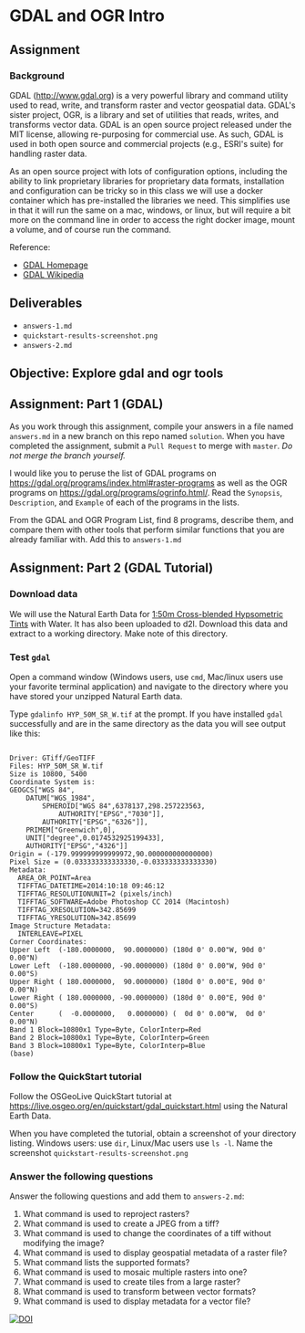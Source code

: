 # GDAL and OGR Intro
## Assignment

### Background

GDAL (http://www.gdal.org) is a very powerful library and command utility used to read, write, and transform raster and 
vector geospatial data. GDAL's sister project, OGR, is a library and set of utilities that reads, writes, and transforms
vector data. GDAL is an open source project released under the MIT license, allowing re-purposing for commercial use. As 
such, GDAL is used in both open source and commercial projects (e.g., ESRI's suite) for handling raster data.

As an open source project with lots of configuration options, including the ability to link proprietary libraries for
proprietary data formats, installation and configuration can be tricky so in this class we will use a docker container
which has pre-installed the libraries we need. This simplifies use in that it will run the same on a mac, windows, or linux,
but will require a bit more on the command line in order to access the right docker image, mount a volume, and of course 
run the command.

Reference:
- [GDAL Homepage](https://gdal.org/)
- [GDAL Wikipedia](https://en.wikipedia.org/wiki/GDAL)

## Deliverables
- `answers-1.md` 
- `quickstart-results-screenshot.png`
- `answers-2.md`

## Objective: Explore gdal and ogr tools

## Assignment: Part 1 (GDAL)
As you work through this assignment, compile your answers in a file named `answers.md` in a new branch on this repo named
`solution`. When you have completed the assignment, submit a `Pull Request` to merge with `master`. _Do not merge the branch yourself._

I would like you to peruse the list of GDAL programs on https://gdal.org/programs/index.html#raster-programs as well 
as the OGR programs on https://gdal.org/programs/ogrinfo.html/. Read the `Synopsis`, `Description`, and `Example` of each of 
the programs in the lists. 

From the GDAL and OGR Program List, find 8 programs, describe them, and compare them with other tools that perform similar functions that you are already familiar with. Add this to `answers-1.md`

## Assignment: Part 2 (GDAL Tutorial)

### Download data
We will use the Natural Earth Data for [1:50m Cross-blended Hypsometric Tints](https://www.naturalearthdata.com/downloads/50m-raster-data/50m-cross-blend-hypso/) with Water. It has also been uploaded to d2l. Download this data and extract to a working directory. Make note of this directory.

### Test `gdal`
Open a command window (Windows users, use `cmd`, Mac/linux users use your favorite terminal application) and navigate to the directory where you have stored your unzipped Natural Earth data.

Type `gdalinfo HYP_50M_SR_W.tif` at the prompt. If you have installed `gdal` successfully and are in the same directory as the data you will see output like this:
```

Driver: GTiff/GeoTIFF
Files: HYP_50M_SR_W.tif
Size is 10800, 5400
Coordinate System is:
GEOGCS["WGS 84",
    DATUM["WGS_1984",
        SPHEROID["WGS 84",6378137,298.257223563,
            AUTHORITY["EPSG","7030"]],
        AUTHORITY["EPSG","6326"]],
    PRIMEM["Greenwich",0],
    UNIT["degree",0.0174532925199433],
    AUTHORITY["EPSG","4326"]]
Origin = (-179.999999999999972,90.000000000000000)
Pixel Size = (0.033333333333330,-0.033333333333330)
Metadata:
  AREA_OR_POINT=Area
  TIFFTAG_DATETIME=2014:10:18 09:46:12
  TIFFTAG_RESOLUTIONUNIT=2 (pixels/inch)
  TIFFTAG_SOFTWARE=Adobe Photoshop CC 2014 (Macintosh)
  TIFFTAG_XRESOLUTION=342.85699
  TIFFTAG_YRESOLUTION=342.85699
Image Structure Metadata:
  INTERLEAVE=PIXEL
Corner Coordinates:
Upper Left  (-180.0000000,  90.0000000) (180d 0' 0.00"W, 90d 0' 0.00"N)
Lower Left  (-180.0000000, -90.0000000) (180d 0' 0.00"W, 90d 0' 0.00"S)
Upper Right ( 180.0000000,  90.0000000) (180d 0' 0.00"E, 90d 0' 0.00"N)
Lower Right ( 180.0000000, -90.0000000) (180d 0' 0.00"E, 90d 0' 0.00"S)
Center      (  -0.0000000,   0.0000000) (  0d 0' 0.00"W,  0d 0' 0.00"N)
Band 1 Block=10800x1 Type=Byte, ColorInterp=Red
Band 2 Block=10800x1 Type=Byte, ColorInterp=Green
Band 3 Block=10800x1 Type=Byte, ColorInterp=Blue
(base)
```

### Follow the QuickStart tutorial
Follow the OSGeoLive QuickStart tutorial at https://live.osgeo.org/en/quickstart/gdal_quickstart.html using the Natural Earth Data.

When you have completed the tutorial, obtain a screenshot of your directory listing. Windows users: use `dir`, Linux/Mac users use `ls -l`. Name the screenshot `quickstart-results-screenshot.png`

### Answer the following questions
Answer the following questions and add them to `answers-2.md`:

1) What command is used to reproject rasters?
2) What command is used to create a JPEG from a tiff?
3) What command is used to change the coordinates of a tiff without modifying the image?
4) What command is used to display geospatial metadata of a raster file?
5) What command lists the supported formats?
6) What command is used to mosaic multiple rasters into one?
7) What command is used to create tiles from a large raster?
8) What command is used to transform between vector formats?
9) What command is used to display metadata for a vector file?

[![DOI](https://zenodo.org/badge/208732242.svg)](https://zenodo.org/badge/latestdoi/208732242)

